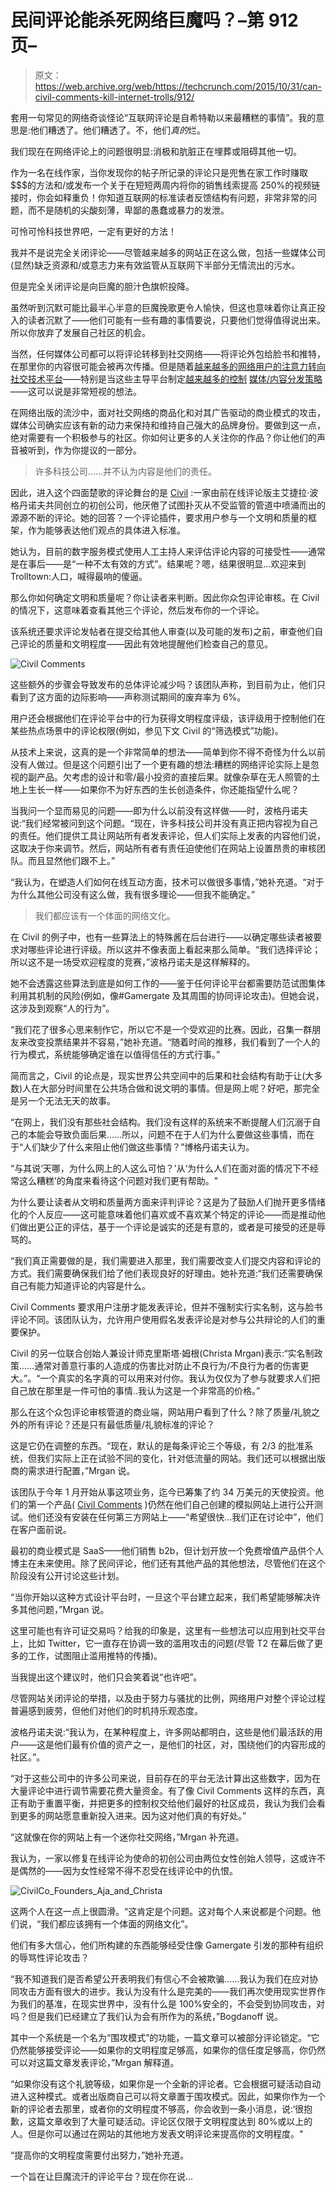 # 民间评论能杀死网络巨魔吗？–第 912 页–

> 原文：<https://web.archive.org/web/https://techcrunch.com/2015/10/31/can-civil-comments-kill-internet-trolls/912/>

套用一句常见的网络奇谈怪论“互联网评论是自希特勒以来最糟糕的事情”。我的意思是:他们糟透了。他们糟透了。不，他们*真的*烂。

我们现在在网络评论上的问题很明显:消极和肮脏正在埋葬或阻碍其他一切。

作为一名在线作家，当你发现你的帖子所记录的评论只是兜售在家工作时赚取$$$的方法和/或发布一个关于在短短两周内将你的销售线索提高 250%的视频链接时，你会如释重负！你知道互联网的标准读者反馈结构有问题，非常非常的问题，而不是随机的尖酸刻薄，卑鄙的愚蠢或暴力的发泄。

可怜可怜科技世界吧，一定有更好的方法！

我并不是说完全关闭评论——尽管越来越多的网站正在这么做，包括一些媒体公司(显然)缺乏资源和/或意志力来有效监管从互联网下半部分无情流出的污水。

但是完全关闭评论是向巨魔的胆汁色旗帜投降。

虽然听到沉默可能比最半心半意的巨魔挽歌更令人愉快，但这也意味着你让真正投入的读者沉默了——他们可能有一些有趣的事情要说，只要他们觉得值得说出来。所以你放弃了发展自己社区的机会。

当然，任何媒体公司都可以将评论转移到社交网络——将评论外包给脸书和推特，在那里你的内容很可能会被再次传播。但是随着[越来越多的网络用户的注意力转向社交技术平台](https://web.archive.org/web/20200107061638/https://beta.techcrunch.com/video/facebook-and-twitter-shut-out-publishers/519169123/)——特别是当这些主导平台制定[越来越多的控制](https://web.archive.org/web/20200107061638/https://beta.techcrunch.com/2015/05/12/facebook-instant-articles/) [媒体/内容分发策略](https://web.archive.org/web/20200107061638/https://beta.techcrunch.com/2015/10/06/project-glacier/#.ahvbbe:Lkpt)——这可以说是非常短视的想法。

在网络出版的流沙中，面对社交网络的商品化和对其广告驱动的商业模式的攻击，媒体公司确实应该有新的动力来保持和维持自己强大的品牌身份。要做到这一点，绝对需要有一个积极参与的社区。你如何让更多的人关注你的作品？你让他们的声音被听到，作为你提议的一部分。

> 许多科技公司……并不认为内容是他们的责任。

因此，进入这个四面楚歌的评论舞台的是 [Civil](https://web.archive.org/web/20200107061638/https://civilcomments.com/we-are-civil/) :一家由前在线评论版主艾捷拉·波格丹诺夫共同创立的初创公司，他厌倦了试图扑灭从不受监管的管道中喷涌而出的源源不断的评论。她的回答？一个评论插件，要求用户参与一个文明和质量的框架，作为能够表达他们观点的具体进入标准。

她认为，目前的数字服务模式使用人工主持人来评估评论内容的可接受性——通常是在事后——是“一种不太有效的方式”。结果呢？嗯，结果很明显…欢迎来到 Trolltown:人口，喊得最响的傻逼。

那么你如何确定文明和质量呢？你让读者来判断。因此你众包评论审核。在 Civil 的情况下，这意味着查看其他三个评论，然后发布你的一个评论。

该系统还要求评论发帖者在提交给其他人审查(以及可能的发布)之前，审查他们自己评论的质量和文明程度——因此有效地提醒他们检查自己的意见。

![Civil Comments](img/ec2d1f676887add52b22ead0364d32ce.png)

这些额外的步骤会导致发布的总体评论减少吗？该团队声称，到目前为止，他们只看到了这方面的边际影响——声称测试期间的废弃率为 6%。

用户还会根据他们在评论平台中的行为获得文明程度评级，该评级用于控制他们在某些热点场景中的评论权限(例如，参见下文 Civil 的“筛选模式”功能)。

从技术上来说，这真的是一个非常简单的想法——简单到你不得不奇怪为什么以前没有人做过。但是这个问题引出了一个更有趣的想法:糟糕的网络评论实际上是忽视的副产品。欠考虑的设计和零/最小投资的直接后果。就像杂草在无人照管的土地上生长一样——如果你不为好东西的生长创造条件，你还能指望什么呢？

当我问一个显而易见的问题——即为什么以前没有这样做——时，波格丹诺夫说:“我们经常被问到这个问题。“现在，许多科技公司并没有真正把内容视为自己的责任。他们提供工具让网站所有者发表评论，但人们实际上发表的内容他们说，这取决于你来调节。然后，网站所有者有责任迫使他们在网站上设置昂贵的审核团队。而且显然他们跟不上。”

“我认为，在塑造人们如何在线互动方面，技术可以做很多事情，”她补充道。“对于为什么其他公司没有这么做，我有很多理论——但我不能确定。”

> 我们都应该有一个体面的网络文化。

在 Civil 的例子中，也有一些算法上的特殊酱在后台进行——以确定哪些读者被要求对哪些评论进行评级。所以这并不像表面上看起来那么简单。“我们选择评论；所以这不是一场受欢迎程度的竞赛，”波格丹诺夫是这样解释的。

她不会透露这些算法到底是如何工作的——鉴于任何评论平台都需要防范试图集体利用其机制的风险(例如，像#Gamergate 及其周围的协同评论攻击)。但她会说，这涉及到观察“人的行为”。

“我们花了很多心思来制作它，所以它不是一个受欢迎的比赛。因此，召集一群朋友来改变投票结果并不容易，”她补充道。“随着时间的推移，我们看到了一个人的行为模式，系统能够确定谁在以值得信任的方式行事。”

简而言之，Civil 的论点是，现实世界公共空间中的后果和社会结构有助于让(大多数)人在大部分时间里在公共场合做和说文明的事情。但是网上呢？好吧，那完全是另一个无法无天的故事。

“在网上，我们没有那些社会结构。我们没有这样的系统来不断提醒人们沉溺于自己的本能会导致负面后果……所以，问题不在于人们为什么要做这些事情，而在于“人们缺少了什么来阻止他们做这些事情？”博格丹诺夫认为。

“与其说‘天哪，为什么网上的人这么可怕？’从‘为什么人们在面对面的情况下不经常这么糟糕’的角度来看待这个问题对我们更有帮助。"

为什么要让读者从文明和质量两方面来评判评论？这是为了鼓励人们抛开更多情绪化的个人反应——这可能意味着他们喜欢或不喜欢某个特定的评论——而是推动他们做出更公正的评估，基于一个评论是诚实的还是有意的，或者是可接受的还是辱骂的。

“我们真正需要做的是，我们需要进入那里，我们需要改变人们提交内容和评论的方式。我们需要确保我们给了他们表现良好的好理由。她补充道:“我们还需要确保自己有能力知道评论的内容是什么。

Civil Comments 要求用户注册才能发表评论，但并不强制实行实名制，这与脸书评论不同。该团队认为，允许用户使用假名发表评论是对参与公共辩论的人们的重要保护。

Civil 的另一位联合创始人兼设计师克里斯塔·姆根(Christa Mrgan)表示:“实名制政策……通常对善意行事的人造成的伤害比对防止不良行为/不良行为者的伤害更大。”。“一个真实的名字真的可以用来对付你。我认为仅仅为了参与就要求人们把自己放在那里是一件可怕的事情..我认为这是一个非常高的价格。”

那么在这个众包评论审核管道的商业端，网站用户看到了什么？除了质量/礼貌之外的所有评论？还是只有最低质量/礼貌标准的评论？

这是它仍在调整的东西。“现在，默认的是每条评论三个等级，有 2/3 的批准系统，但我们实际上正在试验不同的变化，针对低流量的网站。我们还可以根据出版商的需求进行配置，”Mrgan 说。

该团队于今年 1 月开始从事这项业务，迄今已筹集了约 34 万美元的天使投资。他们的第一个产品( [Civil Comments](https://web.archive.org/web/20200107061638/https://civilcomments.com/) )仍然在他们自己创建的模拟网站上进行公开测试。他们还没有安装在任何第三方网站上——“希望很快…我们正在讨论中”，他们在客户面前说。

最初的商业模式是 SaaS——他们销售 b2b，但计划开放一个免费增值产品供个人博主在未来使用。除了民间评论，他们还有其他产品的其他想法，尽管他们在这个阶段没有公开讨论这些计划。

“当你开始以这种方式设计平台时，一旦这个平台建立起来，我们希望能够解决许多其他问题，”Mrgan 说。

这里可能也有许可证交易吗？给我的印象是，这里有一些想法可以应用到社交平台上，比如 Twitter，它一直存在协调一致的滥用攻击的问题(尽管 T2 在幕后做了更多的工作，试图阻止滥用推特的传播)。

当我提出这个建议时，他们只会笑着说“也许吧”。

尽管网站关闭评论的举措，以及由于努力与骚扰的比例，网络用户对整个评论过程普遍感到疲劳，但他们对他们的时机持乐观态度。

波格丹诺夫说:“我认为，在某种程度上，许多网站都明白，这些是他们最活跃的用户——这是他们最有价值的资产之一，是他们的社区，对，围绕他们的内容形成的社区。”。

“对于这些公司中的许多公司来说，目前存在的平台无法计算出这些数字，因为在大量评论中进行调节需要花费大量资金。有了像 Civil Comments 这样的东西，真正有助于重置平衡，并把更多的控制权交给他们最好的社区成员，我认为我们会看到更多的网站愿意重新投入进来。因为这对他们真的有好处。”

“这就像在你的网站上有一个迷你社交网络，”Mrgan 补充道。

我认为，一家以修复在线评论为使命的初创公司由两位女性创始人领导，这或许不是偶然的——因为女性经常不得不忍受在线评论中的仇恨。

![CivilCo_Founders_Aja_and_Christa](img/2ab48e46c07dabeddbf12e05401febe5.png)

这两个人在这一点上很圆滑。“这肯定是个问题。这对每个人来说都是个问题。他们说，“我们都应该拥有一个体面的网络文化”。

他们有多大信心，他们所构建的东西能够经受住像 Gamergate 引发的那种有组织的辱骂性评论攻击？

“我不知道我们是否希望公开表明我们有信心不会被欺骗……我认为我们在应对协同攻击方面有很大的进步。我认为没有什么是完美的——我们再次使用现实世界作为我们的基准，在现实世界中，没有什么是 100%安全的，不会受到协同攻击，对吗？但是我们已经建立了我们认为会有所作为的系统，”Bogdanoff 说。

其中一个系统是一个名为“围攻模式”的功能，一篇文章可以被部分评论锁定。“它仍然能够接受评论——如果你的文明程度足够高，如果你的信任度足够高，你仍然可以对这篇文章发表评论，”Mrgan 解释道。

“如果你没有这个礼貌等级，如果你是一个全新的评论者。它会根据可疑活动自动进入这种模式。或者出版商自己可以将文章置于围攻模式。因此，如果你作为一个新的评论者去那里，或者你的文明程度不够高，你会收到一条小消息，说:‘很抱歉，这篇文章收到了大量可疑活动。评论区仅限于文明程度达到 80%或以上的人。但是你可以通过在网站的其他地方发表文明评论来提高你的文明程度。"

“提高你的文明程度需要付出努力，”她补充道。

一个旨在让巨魔流汗的评论平台？现在你在说…